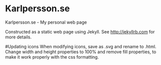 Karlpersson.se
======================

Karlpersson.se - My personal web page

Constructed as a static web page using Jekyll. See http://jekyllrb.com for more details.

#Updating icons
When modifying icons, save as .svg and rename to .html.
Change width and height properties to 100% and remove fill properties, to make it work properly with the css formatting.
